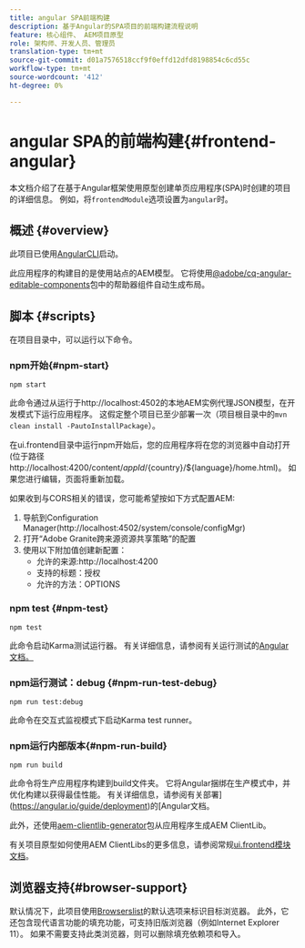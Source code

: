 ```yaml
---
title: angular SPA前端构建
description: 基于Angular的SPA项目的前端构建流程说明
feature: 核心组件、 AEM项目原型
role: 架构师、开发人员、管理员
translation-type: tm+mt
source-git-commit: d01a7576518ccf9f0effd12dfd8198854c6cd55c
workflow-type: tm+mt
source-wordcount: '412'
ht-degree: 0%

---
```



# angular SPA的前端构建{#frontend-angular}

本文档介绍了在基于Angular框架使用原型创建单页应用程序(SPA)时创建的项目的详细信息。 例如，将`frontendModule`选项设置为`angular`时。

## 概述 {#overview}

此项目已使用[AngularCLI](https://github.com/angular/angular-cli)启动。

此应用程序的构建目的是使用站点的AEM模型。 它将使用[@adobe/cq-angular-editable-components](https://www.npmjs.com/package/@adobe/cq-angular-editable-components)包中的帮助器组件自动生成布局。

## 脚本 {#scripts}

在项目目录中，可以运行以下命令。

### npm开始{#npm-start}

```
npm start
```

此命令通过从运行于http://localhost:4502的本地AEM实例代理JSON模型，在开发模式下运行应用程序。 这假定整个项目已至少部署一次（项目根目录中的`mvn clean install -PautoInstallPackage`）。

在ui.frontend目录中运行npm开始后，您的应用程序将在您的浏览器中自动打开(位于路径http://localhost:4200/content/${appId}/${country}/${language}/home.html)。 如果您进行编辑，页面将重新加载。

如果收到与CORS相关的错误，您可能希望按如下方式配置AEM:

1. 导航到Configuration Manager(http://localhost:4502/system/console/configMgr)
1. 打开“Adobe Granite跨来源资源共享策略”的配置
1. 使用以下附加值创建新配置：
   * 允许的来源:http://localhost:4200
   * 支持的标题：授权
   * 允许的方法：OPTIONS

### npm test {#npm-test}

```shell
npm test
```

此命令启动Karma测试运行器。 有关详细信息，请参阅有关运行测试的[Angular文档。](https://angular.io/guide/testing)

### npm运行测试：debug {#npm-run-test-debug}

```shell
npm run test:debug
```

此命令在交互式监视模式下启动Karma test runner。

### npm运行内部版本{#npm-run-build}

```shell
npm run build
```

此命令将生产应用程序构建到build文件夹。 它将Angular捆绑在生产模式中，并优化构建以获得最佳性能。 有关详细信息，请参阅有关部署](https://angular.io/guide/deployment)的[Angular文档。

此外，还使用[aem-clientlib-generator](https://github.com/wcm-io-frontend/aem-clientlib-generator)包从应用程序生成AEM ClientLib。

有关项目原型如何使用AEM ClientLibs的更多信息，请参阅常规[ui.frontend模块文档](uifrontend.md#clientlibs)。

## 浏览器支持{#browser-support}

默认情况下，此项目使用[Browserslist](https://github.com/browserslist/browserslist)的默认选项来标识目标浏览器。 此外，它还包含现代语言功能的填充功能，可支持旧版浏览器（例如Internet Explorer 11）。 如果不需要支持此类浏览器，则可以删除填充依赖项和导入。
